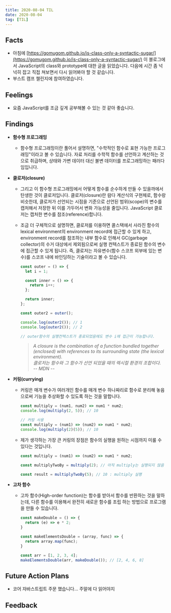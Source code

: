 ```yaml
---
title: 2020-08-04 TIL
date: 2020-08-04
tag: [TIL]
---
```


## Facts

- 아침에 [https://gomugom.github.io/is-class-only-a-syntactic-sugar/](https://gomugom.github.io/is-class-only-a-syntactic-sugar/) 이 블로그에서 JavaScript의 class와 prototype에 대한 글을 읽었습니다. 다음에 시간 좀 넉넉히 잡고 직접 쳐보면서 다시 읽어봐야 할 것 같습니다.
- 부스트 캠프 챌린지에 참여하였습니다.

## Feelings

- 요즘 JavaScript를 조금 깊게 공부해볼 수 있는 것 같아 좋습니다.

## Findings

- **함수형 프로그래밍**
  - 함수형 프로그래밍이란 풀어서 설명하면, "수학적인 함수로 표현 가능한 프로그래밍"이라고 볼 수 있습니다. 자료 처리를 수학적 함수를 선언하고 계산하는 것으로 취급하며, 상태와 가변 데이터 대신 불변 데이터를 프로그래밍하는 패러다임입니다.
- **클로저(closure)**
  - 그리고 이 함수형 프로그래밍에서 어떻게 함수를 순수하게 만들 수 있을까에서 탄생한 것이 클로저입니다. 클로저(closure)란 람다 계산식의 구현체로, 함수랑 비슷한데, 클로저가 선언되는 시점을 기준으로 선언된 범위(scope)의 변수를 캡처해서 저장한 뒤 이를 가두어서 변화 가능성을 줄입니다. JavaScript 클로저는 캡처한 변수를 참조(reference)합니다.
  - 조금 더 구체적으로 설명하면, 클로저를 이용하면 콜스택에서 사라진 함수의 lexical environment의 environment record에 접근할 수 있게 하고, environment record를 참조하는 내부 함수로 인해서 GC(garbage collector)의 수거 대상에서 제외됨으로써 실행 컨텍스트가 종료된 함수의 변수에 접근할 수 있게 됩니다. 즉, 클로저는 자유변수(함수 스코프 외부에 있는 변수)를 스코프 내에 바인딩하는 기술이라고 볼 수 있습니다.

      ```javascript
      const outer = () => {
        let i = 1;

        const inner = () => {
          return i++;
        };

        return inner;
      };

      const outer2 = outer();

      console.log(outer2()); // 1
      console.log(outer2()); // 2

      // outer함수의 실행컨텍스트가 종료되었음에도 변수 i에 접근이 가능합니다.
      ```

      > *A closure is the combination of a function bundled together (enclosed) with references to its surrounding state (the lexical environment).*  
      *클로저는 함수와 그 함수가 선언 되었을 때의 렉시컬 환경의 조합이다.*  
      *-- MDN --*

- **커링(currying)**
  - 커링은 매개 변수가 여러개인 함수를 매개 변수 하나짜리로 함수로 분리해 놓음으로써 기능을 추상화할 수 있도록 하는 것을 말합니다.

      ```javascript
      const multiply = (num1, num2) => num1 * num2;
      console.log(multiply(2, 5)); // 10

      // 커링 사용
      const multiply = (num1) => (num2) => num1 * num2;
      console.log(multiply(2)(5)); // 10
      ```
  
  - 제가 생각하는 가장 큰 커링의 장점은 함수의 실행을 원하는 시점까지 미룰 수 있다는 것입니다.

      ```javascript
      const multiply = (num1) => (num2) => num1 * num2;

      const multiplyTwoBy = multiply(2); // 아직 multiply는 실행되지 않음

      const result = multiplyTwoBy(5); // 10 : multiply 실행
      ```

- **고차 함수**
  - 고차 함수(High-order function)는 함수를 받아서 함수를 반환하는 것을 말하는데, 다른 함수를 이용해서 완전히 새로운 함수를 조립 하는 방법으로 프로그램을 만들 수 있습니다.

      ```javascript
      const makeDouble = () => {
        return (e) => e * 2;
      }

      const makeElementsDouble = (array, func) => {
        return array.map(func);
      }

      const arr = [1, 2, 3, 4];
      makeElementsDouble(arr, makeDouble()); // [2, 4, 6, 8]
      ```

## Future Action Plans

- 코어 자바스트립트 주문 했습니다... 주말에 다 읽어야지

## Feedback
